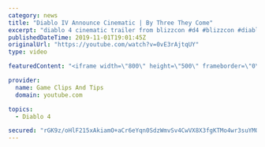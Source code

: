 ```yaml
---
category: news
title: "Diablo IV Announce Cinematic | By Three They Come"
excerpt: "diablo 4 cinematic trailer from blizzcon #d4 #blizzcon #diablo."
publishedDateTime: 2019-11-01T19:01:45Z
originalUrl: "https://youtube.com/watch?v=0vE3rAjtqUY"
type: video

featuredContent: "<iframe width=\"800\" height=\"500\" frameborder=\"0\" src=\"https://www.youtube.com/embed/0vE3rAjtqUY\" allow=\"accelerometer; autoplay; encrypted-media; gyroscope; picture-in-picture\" allowfullscreen></iframe>"

provider:
  name: Game Clips And Tips
  domain: youtube.com

topics:
  - Diablo 4

secured: "rGK9z/oHlF215xAkiamO+aCr6eYqn0SdzWmvSv4CwVX8X3fgKTMo4wr3suYMOV7qLQmTqpEfS1+g9p7rIBEh0Zp8K0bumfELcmTqCc4xVkAFixfp0a6pzuE8c5DG5P1/0Vi66ZJ0AUrK8e4X9fdKoufWOjGUVAxHuqYOSc3JNhPhLaxg9v1czRsU0vn0EpGl0gP81EBpJJlaQ+X/nEFlAkOFrWIqk7Sq5UkldfaKjGTo/qnCdk7Msb/bS2cua7+g8fY9KGffYsN7iaT4vuSq2gbIwhAJR8VWfStQAlYwVzHQr5NIs2y5aw5Kqqcfqqur0eh1xoDTKx1laO9Hi1tRYcX5KgfIhDyY6XTqmJhy2lfcK9gKdiiCJBytxYShJ5XV9HPk9x8Yz76EcWNTst/QdQ==;es8TBdkb/8ea2nwEoqDjuQ=="
---
```


